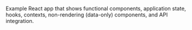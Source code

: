 Example React app that shows functional components, application state, hooks, contexts, non-rendering (data-only) components, and API integration.